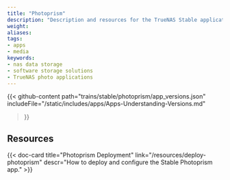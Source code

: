 ```yaml
---
title: "Photoprism"
description: "Description and resources for the TrueNAS Stable application called Photoprism."
weight:
aliases:
tags:
- apps
- media
keywords:
- nas data storage
- software storage solutions
- TrueNAS photo applications
---
```


{{< github-content 
    path="trains/stable/photoprism/app_versions.json"
	includeFile="/static/includes/apps/Apps-Understanding-Versions.md"
>}}

## Resources

<div class="docs-sections">

{{< doc-card title="Photoprism Deployment" link="/resources/deploy-photoprism"
descr="How to deploy and configure the Stable Photoprism app." >}}

</div>